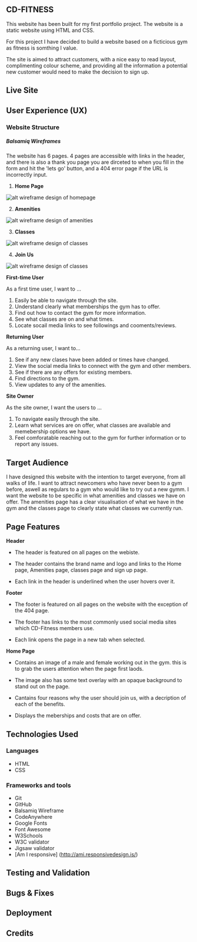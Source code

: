 ## CD-FITNESS

This website has been built for my first portfolio project. The website is a static website using HTML and CSS. 

For this project I have decided to build a website based on a ficticious gym as fitness is somthing I value.

The site is aimed to attract customers, with a nice easy to read layout, complimenting colour scheme, and providing all the information a potential new customer would need to make the decision to sign up.

## Live Site



## User Experience (UX)

### Website Structure

##### Balsamiq Wireframes

The website has 6 pages. 4 pages are accessible with links in the header,
and there is also a thank you page you are dirceted to when you fill in the form and hit the 'lets go' button, and a 404 error page if the URL is incorrectly input. 

1. **Home Page** 

![alt wireframe design of homepage](documentation/homepage.PNG)

2. **Amenities**

![alt wireframe design of amenities](documentation/amenities.PNG)

3. **Classes**

![alt wireframe design of classes](documentation/classes.PNG)

4. **Join Us**

![alt wireframe design of classes](documentation/joinus.PNG)

**First-time User**

As a first time user, I want to ...

1. Easily be able to navigate through the site.
2. Understand clearly what memberships the gym has to offer.
3. Find out how to contact the gym for more information.
4. See what classes are on and what times.
5. Locate socail media links to see followings and cooments/reviews.

**Returning User**

As a returning user, I want to...

1. See if any new clases have been added or times have changed.
2. View the social media links to connect with the gym and other members.
3. See if there are any offers for existing members.
4. Find directions to the gym.
5. View updates to any of the amenities.

**Site Owner**

As the site owner, I want the users to ...

1. To navigate easily through the site.
2. Learn what services are on offer, what classes are available and memebership options we have.
3. Feel comforatable reaching out to the gym for further information or to report any issues.


## Target Audience 

I have designed this website with the intention to target everyone, from all walks of life. I 
want to attract newcomers who have never been to a gym before, aswell as regulars to a gym who
would like to try out a new gymm. I want the website to be specific in what amenities and classes
we have on offer. The amenities page has a clear visualisation of what we have in the gym and the 
classes page to clearly state what classes we currently run.  

## Page Features

**Header**

* The header is featured on all pages on the webiste.

* The header contains the brand name and logo and links to the Home page, Amenities page, classes page and sign up page. 

* Each link in the header is underlined when the user hovers over it. 

**Footer**

* The footer is featured on all pages on the website with the exception of the 404 page.

* The footer has links to the most commonly used social media sites which CD-Fitness members use.

* Each link opens the page in a new tab when selected.

**Home Page**

* Contains an image of a male and female working out in the gym. this is to grab the users attention when the page first laods.

* The image also has some text overlay with an opaque background to stand out on the page.

* Cantains four reasons why the user should join us, with a decription of each of the benefits. 

* Displays the meberships and costs that are on offer.

## Technologies Used

### Languages

* HTML 
* CSS

### Frameworks and tools

* Git
* GitHub
* Balsamiq Wireframe
* CodeAnywhere
* Google Fonts
* Font Awesome
* W3Schools
* W3C validator
* Jigsaw validator
* [Am I responsive] (http://ami.responsivedesign.is/)


## Testing and Validation


## Bugs & Fixes


## Deployment


## Credits







